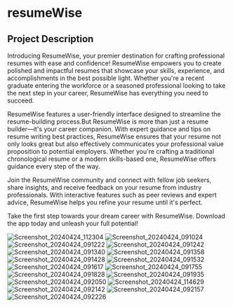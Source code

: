 # resumeWise

## Project Description

Introducing ResumeWise, your premier destination for crafting professional resumes with ease and confidence! ResumeWise empowers you to create polished and impactful resumes that showcase your skills, experience, and accomplishments in the best possible light. Whether you're a recent graduate entering the workforce or a seasoned professional looking to take the next step in your career, ResumeWise has everything you need to succeed.

ResumeWise features a user-friendly interface designed to streamline the resume-building process.But ResumeWise is more than just a resume builder—it's your career companion. With expert guidance and tips on resume writing best practices, ResumeWise ensures that your resume not only looks great but also effectively communicates your professional value proposition to potential employers. Whether you're crafting a traditional chronological resume or a modern skills-based one, ResumeWise offers guidance every step of the way.

Join the ResumeWise community and connect with fellow job seekers, share insights, and receive feedback on your resume from industry professionals. With interactive features such as peer reviews and expert advice, ResumeWise helps you refine your resume until it's perfect.

Take the first step towards your dream career with ResumeWise. Download the app today and unleash your full potential!


![Screenshot_20240424_112304](https://github.com/veerapatadia/resume_wise/assets/150000048/b6ac504e-922a-44a3-acf0-9cb72a03bc28)
![Screenshot_20240424_091024](https://github.com/veerapatadia/resume_wise/assets/150000048/ec72fd65-f814-4b7f-9a98-884cc7d58308)
![Screenshot_20240424_091222](https://github.com/veerapatadia/resume_wise/assets/150000048/52f1ccbf-5348-4a98-9542-4a96e7cf7676)
![Screenshot_20240424_091242](https://github.com/veerapatadia/resume_wise/assets/150000048/5cac7318-f6f7-4b82-bede-3a693d90239b)
![Screenshot_20240424_091340](https://github.com/veerapatadia/resume_wise/assets/150000048/67ae79d7-bb94-46e4-8cab-cace2c35b100)
![Screenshot_20240424_091358](https://github.com/veerapatadia/resume_wise/assets/150000048/07300fd5-4e4c-4e04-bb18-daeead5d9d14)
![Screenshot_20240424_091428](https://github.com/veerapatadia/resume_wise/assets/150000048/355166fd-20fc-482e-a826-3d7a7e0ca761)
![Screenshot_20240424_091532](https://github.com/veerapatadia/resume_wise/assets/150000048/16c5816c-260e-46cb-9dc7-3e3f20db1781)
![Screenshot_20240424_091617](https://github.com/veerapatadia/resume_wise/assets/150000048/2c1be5be-f1f3-4c6d-abf2-1f66bc7f8845)
![Screenshot_20240424_091755](https://github.com/veerapatadia/resume_wise/assets/150000048/22e148d6-5107-4bfe-94d9-5f6a9c7ef3bd)
![Screenshot_20240424_091828](https://github.com/veerapatadia/resume_wise/assets/150000048/d14f460b-fd8c-4a49-a2e1-00d886c41837)
![Screenshot_20240424_091935](https://github.com/veerapatadia/resume_wise/assets/150000048/852a7ebb-08c8-411d-8a08-32307f1d0508)
![Screenshot_20240424_092050](https://github.com/veerapatadia/resume_wise/assets/150000048/08320773-6659-4367-8920-e3da77ef955a)
![Screenshot_20240424_114629](https://github.com/veerapatadia/resume_wise/assets/150000048/36299d37-35b0-45a9-942d-df3f8216a57c)
![Screenshot_20240424_092142](https://github.com/veerapatadia/resume_wise/assets/150000048/832e9422-b8ec-4eac-95bd-2a9d76ee9ec5)
![Screenshot_20240424_092157](https://github.com/veerapatadia/resume_wise/assets/150000048/b0926959-95fe-4ee5-b414-05b3ff4b9382)
![Screenshot_20240424_092226](https://github.com/veerapatadia/resume_wise/assets/150000048/e5933312-9b89-44a9-82d3-8e95bf718d22)

















